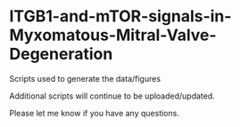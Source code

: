 # ITGB1-and-mTOR-signals-in-Myxomatous-Mitral-Valve-Degeneration

Scripts used to generate the data/figures

Additional scripts will continue to be uploaded/updated.

Please let me know if you have any questions.
